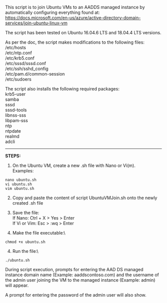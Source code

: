 This script is to join Ubuntu VMs to an AADDS managed instance by automatically configuring everything found at:
https://docs.microsoft.com/en-us/azure/active-directory-domain-services/join-ubuntu-linux-vm

The script has been tested on Ubuntu 16.04.6 LTS and 18.04.4 LTS versions.

As per the doc, the script makes modifications to the following files:\
/etc/hosts\
/etc/ntp.conf\
/etc/krb5.conf\
/etc/sssd/sssd.conf\
/etc/ssh/sshd_config\
/etc/pam.d/common-session\
/etc/sudoers

The script also installs the following required packages:\
krb5-user\
samba\
sssd\
sssd-tools\
libnss-sss\
libpam-sss\
ntp\
ntpdate\
realmd\
adcli

---

**STEPS:**
1. On the Ubuntu VM, create a new .sh file with Nano or Vi(m).\
Examples:
```console
nano ubuntu.sh
vi ubuntu.sh
vim ubuntu.sh
```

2. Copy and paste the content of script UbuntuVMJoin.sh onto the newly created .sh file

3. Save the file:\
If Nano: Ctrl + X > Yes > Enter\
If Vi or Vim: Esc > :wq > Enter

3. Make the file executable:\
```console
chmod +x ubuntu.sh
```

4. Run the file:\
```console
./ubuntu.sh
```

During script execution, prompts for entering the AAD DS managed instance domain name (Example: aaddscontoso.com) and the username of the admin user joining the VM to the managed instance (Example: admin) will appear.

A prompt for entering the password of the admin user will also show.
